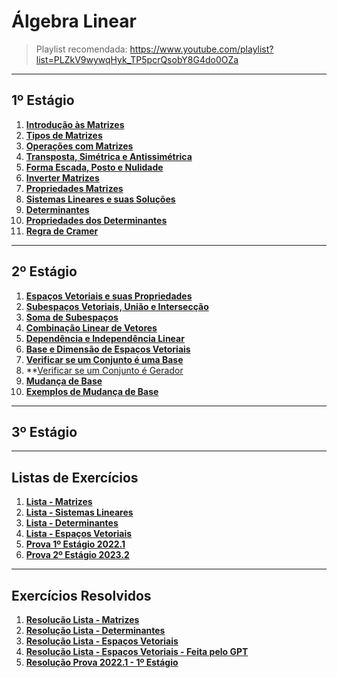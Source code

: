 # Álgebra Linear

> Playlist recomendada: https://www.youtube.com/playlist?list=PLZkV9wywqHyk_TP5pcrQsobY8G4do0OZa

---
## 1º Estágio

1. **[Introdução às Matrizes](teoria/introducaoMatrizes.md)**
2. **[Tipos de Matrizes](teoria/tiposMatrizes.md)**
3. **[Operações com Matrizes](teoria/operacoesMatrizes.md)**
4. **[Transposta, Simétrica e Antissimétrica](teoria/transpostaSimetricaAntissimetrica.md)**
5. **[Forma Escada, Posto e Nulidade](teoria/formaEscadaPostoNulidade.md)**
6. **[Inverter Matrizes](listas/matrizes_inversas.pdf)**
7. **[Propriedades Matrizes](teoria/propriedadesMatrizes.pdf)**
8. **[Sistemas Lineares e suas Soluções](teoria/SistemasLineares.pdf)**
9. **[Determinantes](teoria/Determinantes.pdf)**
10. **[Propriedades dos Determinantes](teoria/PropriedadeDeterminantes.md)**
11. **[Regra de Cramer](teoria/RegradeCramer.pdf)**

---
## 2º Estágio

1. **[Espaços Vetoriais e suas Propriedades](teoria/espacosVetoriais.pdf)**
2. **[Subespaços Vetoriais, União e Intersecção](teoria/Subespaços_Uniao_Interseccao.pdf)**
3. **[Soma de Subespaços](teoria/somaDeSubespaços.pdf)**
4. **[Combinação Linear de Vetores](teoria/CombinacaoLinearVetores.pdf)**
5. **[Dependência e Independência Linear](teoria/DependenciaIndependenciaLinear.pdf)**
6. **[Base e Dimensão de Espaços Vetoriais](teoria/BaseDimensao.pdf)**
7. **[Verificar se um Conjunto é uma Base](teoria/ComoConfirmarBase.md)**
8. **[Verificar se um Conjunto é Gerador](teoria/VerificarSeGeraEspaco.md)
9. **[Mudança de Base](teoria/aula-6-Mudanc%CC%A7a%20de%20base.pdf)**
10. **[Exemplos de Mudança de Base](teoria/exemplos_muda_base.pdf)**

---
## 3º Estágio

---
## Listas de Exercícios

1. **[Lista - Matrizes](listas/linear1.pdf)**
2. **[Lista - Sistemas Lineares](listas/linear2.pdf)**
3. **[Lista - Determinantes](listas/linear3.pdf)**
4. **[Lista - Espaços Vetoriais](listas/linear4.pdf)**
5. **[Prova 1º Estágio 2022.1](listas/2022_1Tarde.pdf)**
6. **[Prova 2º Estágio 2023.2](resolucoes/ResolucaoEspacoVetorial/imgs/IMG_20240831_163709_812.jpg)**

---
## Exercícios Resolvidos

1. **[Resolução Lista - Matrizes](resolucoes/ResolucaoLista01/README.md)**
2. **[Resolução Lista - Determinantes](resolucoes/ResolucaoLista03/README.md)**
3. **[Resolução Lista - Espaços Vetoriais](resolucoes/ResolucaoEspacoVetorial/README.md)**
4. **[Resolução Lista - Espaços Vetoriais - Feita pelo GPT](resolucoes/ResolucaoEspacoVetorial/resolucaoGPT.md)**
5. **[Resolução Prova 2022.1 - 1º Estágio](resolucoes/ResolucaoProva2022_1/README.md)**
